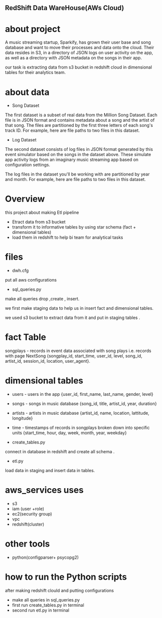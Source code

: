 ## RedShift Data WareHouse(AWs Cloud)

# about project

A music streaming startup, Sparkify, has grown their user base and song database and want to move their processes and data onto the cloud. Their data resides in S3, in a directory of JSON logs on user activity on the app, as well as a directory with JSON metadata on the songs in their app.

our task is extracting data from s3 bucket in redshift cloud in  dimensional tables for their analytics team.


# about data

- Song Dataset

The first dataset is a subset of real data from the Million Song Dataset. Each file is in JSON format and contains metadata about a song and the artist of that song. The files are partitioned by the first three letters of each song's track ID. For example, here are file paths to two files in this dataset.
- Log Dataset

The second dataset consists of log files in JSON format generated by this event simulator based on the songs in the dataset above. These simulate app activity logs from an imaginary music streaming app based on configuration settings.

The log files in the dataset you'll be working with are partitioned by year and month. For example, here are file paths to two files in this dataset.

# Overview

this project about making Etl pipeline 

- Etract data from s3 bucket
- transform it to informative tables by using star schema (fact + dimensional tables) 
- load them in redshift to help bi team for analytical tasks

# files 

- dwh.cfg

put all aws configurations

- sql_queries.py

make all queries drop ,create , insert.

we first make staging data to help us in insert fact and dimensional tables.

we used s3 bucket to extract data from it and put in staging tables .

# fact Table
songplays - records in event data associated with song plays i.e. records with page NextSong
{songplay_id, start_time, user_id, level, song_id, artist_id, session_id, location, user_agent}.

# dimensional tables

- users - users in the app
{user_id, first_name, last_name, gender, level}
- songs - songs in music database
{song_id, title, artist_id, year, duration}
- artists - artists in music database
{artist_id, name, location, lattitude, longitude}
- time - timestamps of records in songplays broken down into specific units
{start_time, hour, day, week, month, year, weekday}

- create_tables.py

 connect in database in redshift and create all schema .
 
 - etl.py
 
 load data in staging and insert data in tables.
 
 # aws_services uses
 
 - s3
 - iam (user +role)
 - ec2(security group)
 - vpc
 - redshift(cluster)
 
 # other tools
 
 - python(configparser+ psycopg2)
 
 
 # how to run the Python scripts
 
 after making redshift clould and putting configurations
 - make all queries in sql_queries.py
 - first run create_tables.py in terminal
 - second  run etl.py in terminal
